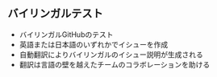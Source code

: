 ## バイリンガルテスト
- バイリンガルGitHubのテスト
- 英語または日本語のいずれかでイシューを作成
- 自動翻訳によりバイリンガルのイシュー説明が生成される
- 翻訳は言語の壁を越えたチームのコラボレーションを助ける